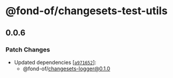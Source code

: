 # @fond-of/changesets-test-utils

## 0.0.6

### Patch Changes

- Updated dependencies [[`a971652`](https://github.com/changesets/changesets/commit/a971652ec1403aab3fb89eb2f1640bd5012b895a)]:
  - @fond-of/changesets-logger@0.1.0
